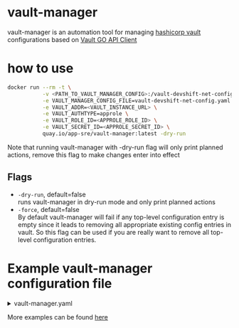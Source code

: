 # vault-manager
vault-manager is an automation tool for managing [hashicorp vault](https://github.com/hashicorp/vault) configurations based on [Vault GO API Client](https://github.com/hashicorp/vault/tree/master/api)

# how to use
```bash
docker run --rm -t \
           -v <PATH_TO_VAULT_MANAGER_CONFIG>:/vault-devshift-net-config.yaml \
           -e VAULT_MANAGER_CONFIG_FILE=vault-devshift-net-config.yaml \
           -e VAULT_ADDR=<VAULT_INSTANCE_URL> \
           -e VAULT_AUTHTYPE=approle \
           -e VAULT_ROLE_ID=<APPROLE_ROLE_ID> \
           -e VAULT_SECRET_ID=<APPROLE_SECRET_ID> \
           quay.io/app-sre/vault-manager:latest -dry-run
```
Note that running vault-manager with -dry-run flag will only print planned actions,
remove this flag to make changes enter into effect

## Flags
- `-dry-run`, default=false<br>
runs vault-manager in dry-run mode and only print planned actions
- `-force`, default=false<br>
By default vault-manager will fail if any top-level configuration entry is empty since it leads to removing all appropriate existing config entries in vault. So this flag can be used if you are really want to remove all top-level configuration entries.

# Example vault-manager configuration file
<details><summary>vault-manager.yaml</summary>
<p>

```yaml

---
audit:
  - path: "file-test/"
    type: "file"
    description: "test_logger"
    options:
      file_path: "/tmp/test-log.log"
      log_raw: "false"
      mode: "0600"
      format: "json"
auth:
  - path: "approle-test/"
    type: "approle"
    description: "approle-test auth backend"
  - path: "github-test/"
    type: "github"
    description: "github-test auth backend"
    config:
      organization: "test-org"
      base_url: ""
      max_ttl: "72h"
      ttl: "72h"
roles:
  - name: "test-role"
    type: "approle"
    mount: "approle-test/"
    options:
      local_secret_ids: "false"
      token_bound_cidrs: []
      bound_cidr_list: []
      secret_id_bound_cidrs: []
      secret_id_num_uses: "0"
      bind_secret_id: "true"
      period: "0s"
      secret_id_ttl: "0s"
      token_num_uses: "1"
      token_ttl: "30m"
      token_max_ttl: "30m"
      policies:
        - default
        - test-role-policy
        - test-policy-2
secrets-engines:
  - path: "secrets-test-1/"
    type: "kv"
    description: "this is first kv secrets engine"
  - path: "secrets-test-2/"
    type: "kv"
    description: "this is second kv v2 secrets engine"
    options:
      version: "2"
policies:
  - name: "test-role-policy"
    rules: |
      path "secret-test-1/*" {
        capabilities = ["create", "read", "update", "delete", "list"]
      }
  - name: "test-policy-2"
    rules: |
      path "secret-test-2/*" {
        capabilities = ["create", "read", "update", "delete", "list"]
      }
policies-mapping:
  - entity-name: "test-team-1"
    auth-mount: "github"
    entity-group: "map/teams"
    policies: "test-role-policy,test-policy-2"
  - entity-name: "test-user-1"
    gh-mount-name: "github"
    entity-group: "map/users"
    policies: "test-policy-2"
```
</p>
</details>

More examples can be found [here](https://github.com/app-sre/vault-manager/tree/master/tests/fixtures)
